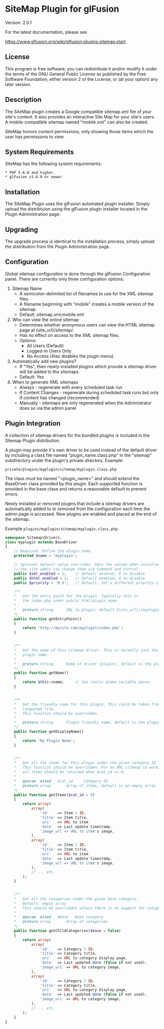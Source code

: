 # SiteMap Plugin for glFusion
Version: 2.0.1

For the latest documentation, please see

https://www.glfusion.org/wiki/glfusion:plugins:sitemap:start

## License
This program is free software; you can redistribute it and/or modify it under
the terms of the GNU General Public License as published by the Free Software
Foundation; either version 2 of the License, or (at your option) any later
version.

## Description
The SiteMap plugin creates a Google compatible sitemap.xml file of your
site's content. It also provides an interactive Site Map for your site's
users. A mobile-compatible sitemap named "mobile.xml" can also be created.

SiteMap honors content permissions, only showing those items which the
user has permissions to view.

## System Requirements
SiteMap has the following system requirements:

    * PHP 5.6.0 and higher.
    * glFusion v1.6.0 or newer

## Installation
The SiteMap  Plugin uses the glFusion automated plugin installer.
Simply upload the distribtuion using the glFusion plugin installer located in
the Plugin Administration page.

## Upgrading
The upgrade process is identical to the installation process, simply upload
the distribution from the Plugin Administration page.

## Configuration
Global sitemap configuration is done through the glFusion Configuration panel.
There are currently only three configuration options:
1. Sitemap Name
    * A semicolon-delimited list of filenames to use for the XML sitemap files.
    * A filename beginning with "mobile" creates a mobile version of the sitemap.
    * Default: sitemap.xml;mobile.xml
1. Who can view the online sitemap
    * Determines whether anonymous users can view the HTML sitemap page at
    {site_url}/sitemap/.
    * Has no effect on access to the XML sitemap files.
    * Options:
      * All Users (Default)
      * Logged-In Users Only
      * No Access (Also disables the plugin menu)
1. Automatically add new plugins?
    * If "Yes", then newly-installed plugins which provide a sitemap driver will be added to the sitemaps.
    * Default: Yes
1. When to generate XML sitemaps
    * Always - regenerate with every scheduled task run
    * If Content Changes - regenerate during scheduled task runs but only if content has changed (recommended)
    * Manually - sitemaps are only regenerated when the Administrator does so via the admin panel

## Plugin Integration
A collection of sitemap drivers for the bundled plugins is included in the
Sitemap Plugin distribution.

A plugin may provide it's own driver to be used instead of the default driver
by including a class file named "plugin_name.class.php"
in the "sitemap" subdirectory under the plugin's private directory. Example:

    private/plugins/myplugin/sitemap/myplugin.class.php

The class must be named "<plugin_name>" and should extend
the BaseDriver class provided by this plugin. Each supported function
is provided in the base clase and returns a reasonable default to prevent errors.

Newly installed or removed plugins that include a sitemap drivers are
automatically added to or removed from the configuration each time the admin
page is accessed. New plugins are enabled and placed at the end of the sitemap.

Example `plugins/myplugin/sitemap/myplugin.class.php`:
```php
namespace Sitemap\Drivers;
class myplugin extends BaseDriver
{
    // Required. Define the plugin name.
    protected $name = 'myplugin';

    // Optional default value overrides. Sets the values when installed,
    // the site admin can change them via Command and Control
    public $xml_enabled = 1;    // Default enabled, 0 to disable
    public $html_enabled = 1;   // Default enabled, 0 to disable
    public $priority = '0.5';   // Default, set a different priority if desired

    /**
    *   Get the entry point for the plugin. Typically this is
    *   the index.php under public_html/plugin_name.
    *
    *   @return string      URL to plugin, default {site_url}/{myplugin}/index.php
    */
    public function getEntryPoint()
    {
        return 'http://mysite.com/myplugin/index.php';
    }


    /**
    *   Get the name of this sitemap driver. This is normally just the
    *   plugin name.
    *
    *   @return string      Name of driver (plugin), default is the plugin name
    */
    public function getName()
    {
        return $this->name;     // See static $name variable above.
    }


    /**
    *   Get the friendly name for this plugin. This could be taken from a
    *   languange file.
    *   This function should be overridden.
    *
    *   @return string      Plugin friendly name, default is the plugin name
    */
    public function getDisplayName()
    {
        return 'My Plugin Name';
    }


    /**
    *   Get all the items for this plugin under the given category ID.
    *   This function should be overridden. For an XML sitemap to work,
    *   all items should be returned when $cat_id == 0.
    *
    *   @param  mixed   $cat_id     Category ID
    *   @return array       Array of items, default is an empty array
    */
    public function getItems($cat_id = 0)
    {
        return array(
            array(
                'id'    => Item 1 ID,
                'title' => Item title,
                'uri'   => URL to item
                'date'  => Last update timestamp,
                'image_url => URL to item's image,
            ),
            array(
                'id'    => Item 2 ID,
                'title' => Item title,
                'uri'   => URL to item
                'date'  => Last update timestamp,
                'image_url => URL to item's image,
            ),
            // ... etc.
        );
    }


    /**
    *   Get all the categories under the given base category.
    *   Default: empty array
    *   This should be overridden unless there is no support for categories.
    *
    *   @param  mixed   $base   Base category
    *   @return array       Array of categories
    */
    public function getChildCategories($base = false)
    {
        return array(
            array(
                'id'    => Category 1 ID,
                'title' => Category title,
                'uri'   => URL to category display page,
                'date'  => Last updated date (False if not used),
                'image_uri' => URL to category image,
            ),
            array(
                'id'    => Category 2 ID,
                'title' => Category title,
                'uri'   => URL to category display page,
                'date'  => Last updated date (False if not used),
                'image_uri' => URL to category image,
            ),
            // ... etc.
        );
    }
}
```
